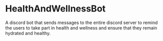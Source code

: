 # HealthAndWellnessBot
A discord bot that sends messages to the entire discord server to remind the users to take part in health and wellness and ensure that they remain hydrated and healthy.
